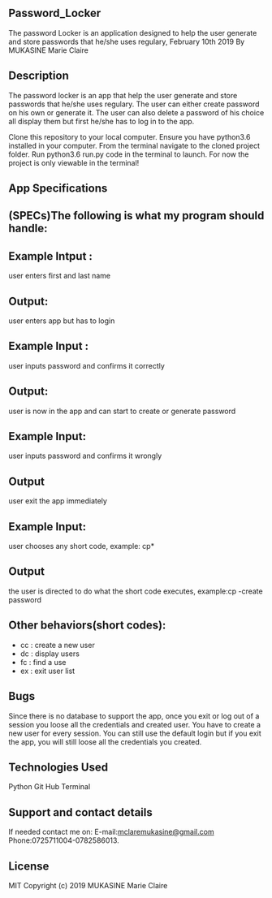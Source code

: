 ## Password_Locker
The password Locker is an application designed to help the user generate and store passwords that he/she uses regulary, February 10th 2019
By MUKASINE Marie Claire
## Description
The password locker is an app that help the user generate and store passwords that he/she uses regulary. The user can either create password on his own or generate it. The user can also delete a password of his choice all display them but first he/she has to log in to the app.



Clone this repository to your local computer.
Ensure you have python3.6 installed in your computer.
From the terminal navigate to the cloned project folder.
Run python3.6 run.py code in the terminal to launch.
For now the project is only viewable in the terminal!

## App Specifications
## (SPECs)The following is what my program should handle:
## Example Intput :
user enters first and last name

## Output:
user enters app but has to login

## Example Input :
user inputs password and confirms it correctly

## Output:
user is now in the app and can start to create or generate password

## Example Input:
user inputs password and confirms it wrongly

## Output
user exit the app immediately

## Example Input:
user chooses any short code, example: cp*

## Output
the user is directed to do what the short code executes, example:cp -create password

## Other behaviors(short codes):
* cc : create a new user
* dc : display users
* fc : find a use
* ex : exit user list
## Bugs
Since there is no database to support the app, once you exit or log out of a session you loose all the credentials and created user. You have to create a new user for every session. You can still use the default login but if you exit the app, you will still loose all the credentials you created.

## Technologies Used
Python
Git Hub
Terminal
## Support and contact details
If needed contact me on: E-mail:mclaremukasine@gmail.com Phone:0725711004-0782586013.

## License
MIT Copyright (c) 2019 MUKASINE Marie Claire

